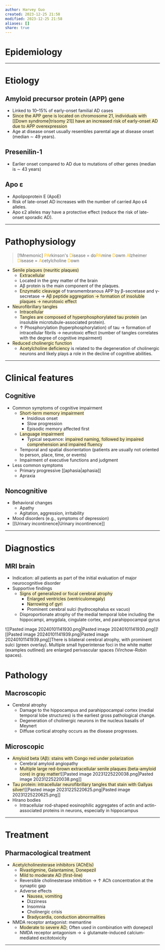 ```yaml
---
author: Harvey Guo
created: 2023-12-25 21:58
modified: 2023-12-25 21:58
aliases: []
share: true
---
```

# Epidemiology


---
# Etiology
## Amyloid precursor protein (APP) gene
- Linked to 10–15% of early-onset familial AD cases
- <span style="background:rgba(240, 200, 0, 0.2)">Since the APP gene is located on chromosome 21, individuals with [[Down syndrome|trisomy 21]] have an increased risk of early-onset AD due to APP overexpression </span>
- Age at disease onset usually resembles parental age at disease onset (median ∼ 49 years).
## Presenilin-1 	
- Earlier onset compared to AD due to mutations of other genes (median is ∼ 43 years)
## Apo ε 	
- Apolipoprotein E (ApoE)
- Risk of late-onset AD increases with the number of carried Apo ε4 alleles.
- Apo ε2 alleles may have a protective effect (reduce the risk of late-onset sporadic AD).

---
# Pathophysiology
>[!Mnemonic] 
><font color="#ffc000">PA</font>rkinson's <font color="#ffc000">D</font>isease = do<font color="#ffc000">PA</font>mine <font color="#ffc000">D</font>owm
><font color="#ffc000">A</font>lzheimer <font color="#ffc000">D</font>isease = <font color="#ffc000">A</font>cetylcholine <font color="#ffc000">D</font>own
- <span style="background:rgba(240, 200, 0, 0.2)">Senile plaques (neuritic plaques)</span>
	- <span style="background:rgba(240, 200, 0, 0.2)">Extracellular</span>
	- Located in the grey matter of the brain
	- Aβ protein is the main component of the plaques.
	- <span style="background:rgba(240, 200, 0, 0.2)">Enzymatic cleavage</span> of transmembranous APP by β-secretase and γ-secretase → <span style="background:rgba(240, 200, 0, 0.2)">Aβ peptide aggregation → formation of insoluble plaques → neurotoxic effect </span>
- <span style="background:rgba(240, 200, 0, 0.2)">Neurofibrillary tangles</span>
	- <span style="background:rgba(240, 200, 0, 0.2)">Intracellular</span>
	- <span style="background:rgba(240, 200, 0, 0.2)">Tangles are composed of hyperphosphorylated tau protein</span> (an insoluble microtubule-associated protein). 
	- ↑ Phosphorylation (hyperphosphorylation) of tau → formation of intracellular fibrils → neurotoxic effect (number of tangles correlates with the degree of cognitive impairment)
- <span style="background:rgba(240, 200, 0, 0.2)">Reduced cholinergic function</span>
	- <span style="background:rgba(240, 200, 0, 0.2)">Acetylcholine deficiency</span> is related to the degeneration of cholinergic neurons and likely plays a role in the decline of cognitive abilities.

---
# Clinical features
## Cognitive
- Common symptoms of cognitive impairment
	- <span style="background:rgba(240, 200, 0, 0.2)">Short-term memory impairment</span>
		- Insidious onset
		- Slow progression
		- Episodic memory affected first
	- <span style="background:rgba(240, 200, 0, 0.2)">Language impairment </span>
		- Typical sequence: <span style="background:rgba(240, 200, 0, 0.2)">impaired naming, followed by impaired comprehension and impaired fluency</span>
	- Temporal and spatial disorientation (patients are usually not oriented to person, place, time, or events) 
	- Impairment of executive functions and judgment
- Less common symptoms
	- Primary progressive [[aphasia|aphasia]] 
	- Apraxia
## Noncognitive
- Behavioral changes
	- Apathy
	- Agitation, aggression, irritability
- Mood disorders (e.g., symptoms of depression)
- [[Urinary incontinence|Urinary incontinence]]

---
# Diagnostics
## MRI brain
- Indication: all patients as part of the initial evaluation of major neurocognitive disorder
- Supportive findings
	- <span style="background:rgba(240, 200, 0, 0.2)">Signs of generalized or focal cerebral atrophy </span>
		- <span style="background:rgba(240, 200, 0, 0.2)">Enlarged ventricles (ventriculomegaly)</span>
		- <span style="background:rgba(240, 200, 0, 0.2)">Narrowing of gyri</span>
		- Prominent cerebral sulci (hydrocephalus ex vacuo)
	- Disproportionate atrophy of the medial temporal lobe including the hippocampi, amygdala, cingulate cortex, and parahippocampal gyrus

![[Pasted image 20240101141930.png|Pasted image 20240101141930.png]]![[Pasted image 20240101141939.png|Pasted image 20240101141939.png]]There is bilateral cerebral atrophy, with prominent sulci (green overlay). Multiple small hyperintense foci in the white matter (examples outlined) are enlarged perivascular spaces (Virchow-Robin spaces).
# Pathology
## Macroscopic
- Cerebral atrophy
	- Damage to the hippocampus and parahippocampal cortex (medial temporal lobe structures) is the earliest gross pathological change.
	- Degeneration of cholinergic neurons in the nucleus basalis of Meynert
	- Diffuse cortical atrophy occurs as the disease progresses.
## Microscopic
- <span style="background:rgba(240, 200, 0, 0.2)">Amyloid beta (Aβ): stains with Congo red under polarization</span>
	- Cerebral amyloid angiopathy
	- <span style="background:rgba(240, 200, 0, 0.2)">Multiple large red-brown extracellular senile plaques (beta-amyloid core) in gray matter</span>![[Pasted image 20231225220038.png|Pasted image 20231225220038.png]]
- <span style="background:rgba(240, 200, 0, 0.2)">Tau protein: intracellular neurofibrillary tangles that stain with Gallyas silver</span>![[Pasted image 20231225220625.png|Pasted image 20231225220625.png]]
- Hirano bodies
	- Intracellular rod-shaped eosinophilic aggregates of actin and actin-associated proteins in neurons, especially in hippocampus

---
# Treatment
## Pharmacological treatment
- <span style="background:rgba(240, 200, 0, 0.2)">Acetylcholinesterase inhibitors (AChEIs)</span>
	- <span style="background:rgba(240, 200, 0, 0.2)">Rivastigmine, Galantamine, Donepezil</span>
	- <span style="background:rgba(240, 200, 0, 0.2)">Mild to moderate AD (first-line)</span>
	- Reversible cholinesterase inhibition → ↑ ACh concentration at the synaptic gap
	- Adverse effects
		- <span style="background:rgba(240, 200, 0, 0.2)">Nausea, vomiting</span>
		- Dizziness
		- Insomnia
		- Cholinergic crisis
		- <span style="background:rgba(240, 200, 0, 0.2)">Bradycardia, conduction abnormalities</span>
- NMDA receptor antagonist: memantine
	- <span style="background:rgba(240, 200, 0, 0.2)">Moderate to severe AD</span>; Often used in combination with donepezil
	- NMDA receptor antagonism → ↓ glutamate-induced calcium-mediated excitotoxicity

---
